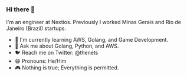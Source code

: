 ### Hi there 👋

I'm an engineer at Nextios. Previously I worked Minas Gerais and Rio de Janeiro (Brazil) startups.

- 🌱 I'm currently learning AWS, Golang, and Game Development.
- 💬 Ask me about Golang, Python, and AWS.
- 🐦 Reach me on Twitter: @thenets
- 😄 Pronouns: He/Him
- 🎮 Nothing is true; Everything is permitted.
